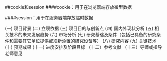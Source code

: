 ##cookie和session
####cookie：用于在浏览器端存放微型数据

####session：用于在服务器端存放临时数据

(一)	项目背景
(二)	立项依据
(三)	项目目的与创新点
(四)	国内外现状分析
(五)	相关技术的未来发展趋势
(六)	市场分析
(七)	研究基础及条件（包括已具备的研究条件和需要其它单位提供或须新添置的研究设备等）
(八)	研究内容
(九)	关键技术
(十)	预期成果
(十一)	进度安排及阶段目标
（十二）参考文献
（十三）导师或指导老师意见